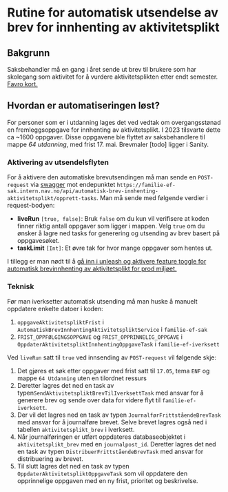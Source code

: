 # Rutine for automatisk utsendelse av brev for innhenting av aktivitetsplikt

## Bakgrunn

Saksbehandler må en gang i året sende ut brev til brukere som har skolegang som aktivitet 
for å vurdere aktivitetsplikten etter endt semester.
[Favro kort.](https://favro.com/organization/98c34fb974ce445eac854de0/a64c6aad9b0d61ef6c0290bd?card=NAV-8258)

## Hvordan er automatiseringen løst?

For personer som er i utdanning lages det ved vedtak om overgangsstønad en fremleggsoppgave for innhenting av
aktivitetsplikt. I 2023 tilsvarte dette ca ~1600 oppgaver. Disse oppgavene ble flyttet av saksbehandlere til mappe 
*64 utdanning*, med frist 17. mai. Brevmaler [todo] ligger i Sanity.

### Aktivering av utsendelsflyten
For å aktivere den automatiske brevutsendingen må man sende en `POST-request` via [swagger](https://familie-ef-sak.intern.nav.no/swagger-ui/index.html#/) mot endepunktet
`https://familie-ef-sak.intern.nav.no/api/automatisk-brev-innhenting-aktivitetsplikt/opprett-tasks`. Man må sende
med følgende verdier i request-bodyen:
- **liveRun** `[true, false]`: Bruk `false` om du kun vil verifisere at koden finner riktig antall oppgaver som ligger i mappen.
Velg `true` om du ønsker å lagre ned tasks for generering og utsending av brev basert på oppgavesøket.
- **taskLimit** `[Int]`: Et øvre tak for hvor mange oppgaver som hentes ut.

I tillegg er man nødt til å [gå inn i unleash og aktivere feature toggle for automatisk brevinnhenting av aktivitetsplikt for prod miljøet.](https://teamfamilie-unleash-web.iap.nav.cloud.nais.io/projects/default/features/familie.ef.sak.automatiske-brev-innhenting-aktivitetsplikt)

### Teknisk

Før man iverksetter automatisk utsending må man huske å manuelt oppdatere enkelte datoer i koden: 
1. `oppgaveAktivitetspliktFrist` i `AutomatiskBrevInnhentingAktivitetspliktService` i `familie-ef-sak`
2. `FRIST_OPPFØLGINGSOPPGAVE` og `FRIST_OPPRINNELIG_OPPGAVE` i `OppdaterAktivitetspliktInnhentingOppgaveTask` i `familie-ef-iverksett`

Ved `liveRun` satt til `true` ved innsending av `POST-request` vil følgende skje:
1. Det gjøres et søk etter oppgaver med frist satt til `17.05`, tema `ENF` og mappe `64 Utdanning` uten en tilordnet ressurs
2. Deretter lagres det ned en task av typen`SendAktivitetspliktBrevTilIverksettTask` med ansvar for å generere brev og 
sende over data for videre flyt til `familie-ef-iverksett`.
2. Der vil det lagres ned en task av typen `JournalførFrittståendeBrevTask` med ansvar for å journalføre brevet. Selve
brevet lagres også ned i tabellen `aktivitetsplikt_brev` i iverksett.
3. Når journalføringen er utført oppdateres databaseobjektet i `aktivitetsplikt_brev` med en `journalpost_id`. Deretter 
lagres det ned en task av typen `DistribuerFrittståendeBrevTask` med ansvar for distribuering av brevet. 
4. Til slutt lagres det ned en task av typen `OppdaterAktivitetspliktOppgaveTask` som vil oppdatere den opprinnelige
oppgaven med en ny frist, prioritet og beskrivelse.
